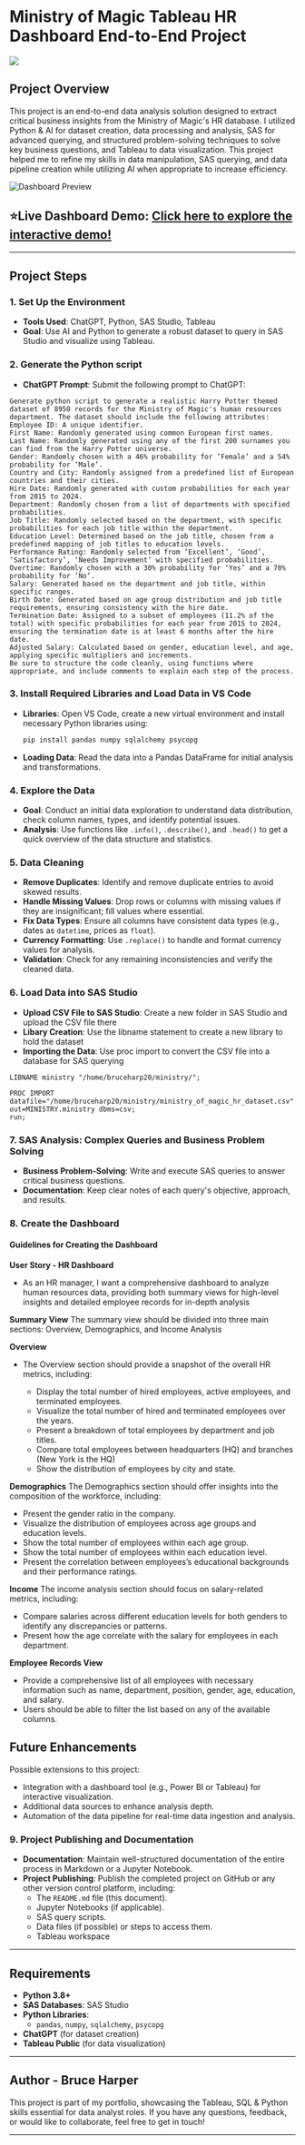 # Ministry of Magic Tableau HR Dashboard End-to-End Project

![](https://github.com/brucec0des/SQL-Python-Tableau-Harry-Potter-Project/blob/main/ASSETS/mom3.jpg)

## Project Overview

This project is an end-to-end data analysis solution designed to extract critical business insights from the Ministry of Magic's HR database. I utilized Python & AI for dataset creation, data processing and analysis, SAS for advanced querying, and structured problem-solving techniques to solve key business questions, and Tableau to data visualization. This project helped me to refine my skills in data manipulation, SAS querying, and data pipeline creation while utilizing AI when appropriate to increase efficiency.

![Dashboard Preview](https://github.com/brucec0des/SQL-Python-Tableau-Harry-Potter-Project/blob/main/ASSETS/HR%20%20Summary.png)

## ⭐Live Dashboard Demo: [Click here to explore the interactive demo!](https://public.tableau.com/app/profile/bruce.harper8067/viz/MinistryofMagicHRDashboard/HRSummary)

---

## Project Steps

### 1. Set Up the Environment
   - **Tools Used**: ChatGPT, Python, SAS Studio, Tableau
   - **Goal**: Use AI and Python to generate a robust dataset to query in SAS Studio and visualize using Tableau.

### 2. Generate the Python script
   - **ChatGPT Prompt**: Submit the following prompt to ChatGPT:
   ```
   Generate python script to generate a realistic Harry Potter themed dataset of 8950 records for the Ministry of Magic's human resources department. The dataset should include the following attributes:
   Employee ID: A unique identifier.
   First Name: Randomly generated using common European first names.
   Last Name: Randomly generated using any of the first 200 surnames you can find from the Harry Potter universe.
   Gender: Randomly chosen with a 46% probability for ‘Female’ and a 54% probability for ‘Male’.
   Country and City: Randomly assigned from a predefined list of European countries and their cities.
   Hire Date: Randomly generated with custom probabilities for each year from 2015 to 2024.
   Department: Randomly chosen from a list of departments with specified probabilities.
   Job Title: Randomly selected based on the department, with specific probabilities for each job title within the department.
   Education Level: Determined based on the job title, chosen from a predefined mapping of job titles to education levels.
   Performance Rating: Randomly selected from ‘Excellent’, ‘Good’, ‘Satisfactory’, ‘Needs Improvement’ with specified probabilities.
   Overtime: Randomly chosen with a 30% probability for ‘Yes’ and a 70% probability for ‘No’.
   Salary: Generated based on the department and job title, within specific ranges.
   Birth Date: Generated based on age group distribution and job title requirements, ensuring consistency with the hire date.
   Termination Date: Assigned to a subset of employees (11.2% of the total) with specific probabilities for each year from 2015 to 2024, ensuring the termination date is at least 6 months after the hire date.
   Adjusted Salary: Calculated based on gender, education level, and age, applying specific multipliers and increments.
   Be sure to structure the code cleanly, using functions where appropriate, and include comments to explain each step of the process.
   ```

### 3. Install Required Libraries and Load Data in VS Code
   - **Libraries**: Open VS Code, create a new virtual environment and install necessary Python libraries using:
     ```bash
     pip install pandas numpy sqlalchemy psycopg
     ```
   - **Loading Data**: Read the data into a Pandas DataFrame for initial analysis and transformations.

### 4. Explore the Data
   - **Goal**: Conduct an initial data exploration to understand data distribution, check column names, types, and identify potential issues.
   - **Analysis**: Use functions like `.info()`, `.describe()`, and `.head()` to get a quick overview of the data structure and statistics.

### 5. Data Cleaning
   - **Remove Duplicates**: Identify and remove duplicate entries to avoid skewed results.
   - **Handle Missing Values**: Drop rows or columns with missing values if they are insignificant; fill values where essential.
   - **Fix Data Types**: Ensure all columns have consistent data types (e.g., dates as `datetime`, prices as `float`).
   - **Currency Formatting**: Use `.replace()` to handle and format currency values for analysis.
   - **Validation**: Check for any remaining inconsistencies and verify the cleaned data.

### 6. Load Data into SAS Studio
   - **Upload CSV File to SAS Studio**: Create a new folder in SAS Studio and upload the CSV file there
   - **Libary Creation**: Use the libname statement to create a new library to hold the dataset
   - **Importing the Data**: Use proc import to convert the CSV file into a database for SAS querying

```
LIBNAME ministry "/home/bruceharp20/ministry/"; 

PROC IMPORT datafile="/home/bruceharp20/ministry/ministry_of_magic_hr_dataset.csv" out=MINISTRY.ministry dbms=csv;
run;

```

### 7. SAS Analysis: Complex Queries and Business Problem Solving
   - **Business Problem-Solving**: Write and execute SAS queries to answer critical business questions.
   - **Documentation**: Keep clear notes of each query's objective, approach, and results.

### 8. Create the Dashboard

#### Guidelines for Creating the Dashboard

**User Story - HR Dashboard**
- As an HR manager, I want a comprehensive dashboard to analyze human resources data, providing both summary views for high-level insights and detailed employee records for in-depth analysis

**Summary View**
The summary view should be divided into three main sections: Overview, Demographics, and Income Analysis

**Overview** 
- The Overview section should provide a snapshot of the overall HR metrics, including:

   - Display the total number of hired employees, active employees, and terminated employees.
   - Visualize the total number of hired and terminated employees over the years.
   - Present a breakdown of total employees by department and job titles.
   - Compare total employees between headquarters (HQ) and branches (New York is the HQ)
   - Show the distribution of employees by city and state.

**Demographics**
The Demographics section should offer insights into the composition of the workforce, including:

- Present the gender ratio in the company.
- Visualize the distribution of employees across age groups and education levels.
- Show the total number of employees within each age group.
- Show the total number of employees within each education level.
- Present the correlation between employees’s educational backgrounds and their performance ratings.

**Income**
The income analysis section should focus on salary-related metrics, including:

- Compare salaries across different education levels for both genders to identify any discrepancies or patterns.
- Present how the age correlate with the salary for employees in each department.

**Employee Records View**

- Provide a comprehensive list of all employees with necessary information such as name, department, position, gender, age, education, and salary.
- Users should be able to filter the list based on any of the available columns.

## Future Enhancements

Possible extensions to this project:
- Integration with a dashboard tool (e.g., Power BI or Tableau) for interactive visualization.
- Additional data sources to enhance analysis depth.
- Automation of the data pipeline for real-time data ingestion and analysis.

### 9. Project Publishing and Documentation
- **Documentation**: Maintain well-structured documentation of the entire process in Markdown or a Jupyter Notebook.
- **Project Publishing**: Publish the completed project on GitHub or any other version control platform, including:
   - The `README.md` file (this document).
   - Jupyter Notebooks (if applicable).
   - SAS query scripts.
   - Data files (if possible) or steps to access them.
   - Tableau workspace

---

## Requirements

- **Python 3.8+**
- **SAS Databases**: SAS Studio
- **Python Libraries**:
  - `pandas`, `numpy`, `sqlalchemy`, `psycopg`
- **ChatGPT** (for dataset creation)
- **Tableau Public** (for data visualization)

---

## Author - Bruce Harper

This project is part of my portfolio, showcasing the Tableau, SQL & Python skills essential for data analyst roles. If you have any questions, feedback, or would like to collaborate, feel free to get in touch!

---